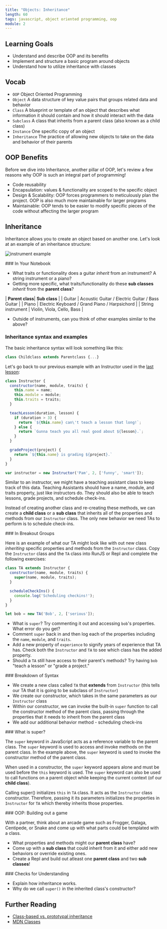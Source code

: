 ```yaml
---
title: "Objects: Inheritance"
length: 60
tags: javascript, object oriented programming, oop
module: 2
---
```


## Learning Goals

* Understand and describe OOP and its benefits
* Implement and structure a basic program around objects
* Understand how to utilize inheritance with classes

## Vocab

- `OOP` Object Oriented Programming
- `Object` A data structure of key value pairs that groups related data and behavior
- `Class` A blueprint or template of an object that describes what information it should contain and how it should interact with the data
- `Subclass` A class that inherits from a parent class (also known as a child class)
- `Instance` One specific copy of an object
- `Inheritance` The practice of allowing new objects to take on the data and behavior of their parents

## OOP Benefits

Before we dive into Inheritance, another pillar of OOP, let's review a few reasons why OOP is such an integral part of programming!

* Code reusability
* Encapsulation: values & functionality are scoped to the specific object
* Design & Scalability: OOP forces programmers to meticulously plan the project. OOP is also much more maintainable for larger programs
* Maintainable: OOP tends to be easier to modify specific pieces of the code without affecting the larger program

## Inheritance

Inheritance allows you to create an object based on another one. Let's look at an example of an inheritance structure:

![instrument example](https://koenig-media.raywenderlich.com/uploads/2017/05/ObjectOrientedProgramming-graph-2.png)

<section class="call-to-action">
### In Your Notebook

- What traits or functionality does a guitar *inherit* from an instrument?  A string instrument or a piano?
- Getting more specific, what traits/functionality do these **sub classes** *inherit* from the **parent class**?

| **Parent class**| **Sub class** |
| Guitar | Acoustic Guitar / Electric Guitar / Bass Guitar |
| Piano | Electric Keyboard / Grand Piano / Harpsichord |
| String instrument | Violin, Viola, Cello, Bass |

- Outside of instruments, can you think of other examples similar to the above?
</section>

### Inheritance syntax and examples

The basic inheritance syntax will look something like this:

```js
class Childclass extends Parentclass {...}
```

Let's go back to our previous example with an Instructor used in the [last lesson](https://frontend.turing.io/lessons/module-2/oop-2-objects-and-prototype-chain.html):

```js
class Instructor {
  constructor(name, module, traits) {
    this.name = name;
    this.module = module;
    this.traits = traits;
  }

  teachLesson(duration, lesson) {
    if (duration > 3) {
      return `${this.name} can\'t teach a lesson that long!`;
    } else {
      return `Gunna teach you all real good about ${lesson}.`;
    }
  }

  gradeProject(project) {
    return `${this.name} is grading ${project}.`
  }
}

var instructor = new Instructor('Pam', 2, ['funny', 'smart']);
```

Similar to an instructor, we might have a teaching assistant class to keep track of this data. Teaching Assistants should have a name, module, and traits property, just like instructors do. They should also be able to teach lessons, grade projects, and schedule check-ins. 

Instead of creating another class and re-creating these methods, we can create a **child class** or a **sub class** that inherits all of the properties and methods from our `Instructor` class. The only new behavior we need TAs to perform is to schedule check-ins.

<section class="call-to-action">
### In Breakout Groups

Here is an example of what our TA might look like with out new class *inheriting* specific properties and methods from the `Instructor` class.  Copy the `Instructor` class and the `TA` class into RunJS or Repl and complete the following exercises:

```js
class TA extends Instructor {
  constructor(name, module, traits) {
    super(name, module, traits);
  }

  scheduleCheckIns() {
    console.log('Scheduling checkins!');
  }
}

let bob = new TA('Bob', 2, ['serious']);
```

- What is `super`?  Try commenting it out and accessing `bob`'s properties.  What error do you get?
- Comment `super` back in and then log each of the properties including the `name`, `module`, and `traits`.
- Add a new property of `experience` to signify years of experience that TA has.  Check both the `Instructor` and `TA` to see which class has the added property.
- Should a `TA` still have access to their parent's methods?  Try having `bob` "teach a lesson" or "grade a project."
</section>

<section class="answer">
### Breakdown of Syntax  

* We create a new class called `TA` that **extends** from `Instructor` (this tells our TA that it is going to be subclass of `Instructor`)
* We create our constructor, which takes in the same parameters as our `Instructor` class
* Within our constructor, we can invoke the built-in `super` function to call the constructor method of the parent class, passing through the properties that it needs to inherit from the parent class
* We add our additional behavior method - scheduling check-ins
</section>

<section class="note">
### What is super?  
 
The `super` keyword in JavaScript acts as a reference variable to the parent class.
The `super` keyword is used to access and invoke methods on the parent class. In the example above, the `super` keyword is used to invoke the constructor method of the parent class.

When used in a constructor, the `super` keyword appears alone and must be used before the `this` keyword is used. The `super` keyword can also be used to call functions on a parent object while keeping the current context (of our **child class**).

Calling super() initializes `this` in `TA` class. It acts as the `Instructor` class constructor. Therefore, passing it its parameters initializes the properties in `Instructor` for `TA` which thereby inherits those properties.


</section>

<section class="call-to-action">
### OOP: Building out a game

With a partner, think about an arcade game such as Frogger, Galaga, Centipede, or Snake and come up with what parts could be templated with a class.

- What properties and methods might our **parent class** have? 
- Come up with a **sub class** that could inherit from it and either add new behaviors or override existing ones. 
- Create a Repl and build out atleast one **parent class** and two **sub classes**!
</section>

<section class="checks-for-understanding">
### Checks for Understanding

* Explain how inheritance works.
* Why do we call `super()` in the inherited class's constructor?
</section>

## Further Reading

* [Class-based vs. prototypal inheritance](https://medium.com/javascript-scene/master-the-javascript-interview-what-s-the-difference-between-class-prototypal-inheritance-e4cd0a7562e9)
* [MDN Classes](https://developer.mozilla.org/en-US/docs/Web/JavaScript/Reference/Classes)

